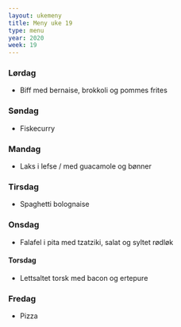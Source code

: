 ```yaml
---
layout: ukemeny
title: Meny uke 19
type: menu
year: 2020
week: 19
---
```


### Lørdag

- Biff med bernaise, brokkoli og pommes frites

### Søndag

- Fiskecurry

### Mandag

- Laks i lefse / med guacamole og bønner

### Tirsdag

- Spaghetti bolognaise

### Onsdag

- Falafel i pita med tzatziki, salat og syltet rødløk

#### Torsdag

- Lettsaltet torsk med bacon og ertepure

### Fredag

- Pizza
